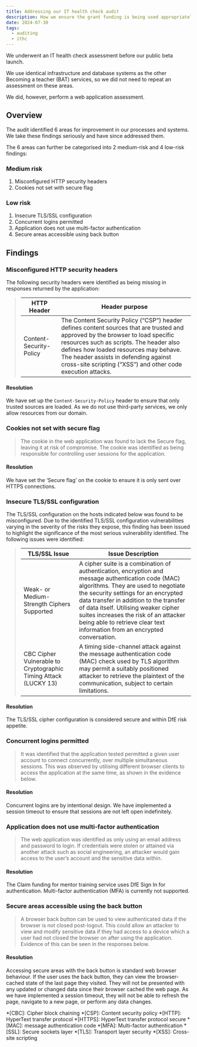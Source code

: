 ```yaml
---
title: Addressing our IT health check audit
description: How we ensure the grant funding is being used appropriately
date: 2024-07-30
tags:
  - auditing
  - ithc
---
```


We underwent an IT health check assessment before our public beta launch.

We use identical infrastructure and database systems as the other Becoming a teacher (BAT) services, so we did not need to repeat an assessment on these areas.

We did, however, perform a web application assessment.

## Overview

The audit identified 6 areas for improvement in our processes and systems. We take these findings seriously and have since addressed them.

The 6 areas can further be categorised into 2 medium-risk and 4 low-risk findings:

### Medium risk

1. Misconfigured HTTP security headers
2. Cookies not set with secure flag

### Low risk

1. Insecure TLS/SSL configuration
2. Concurrent logins permitted
3. Application does not use multi-factor authentication
4. Secure areas accessible using back button

## Findings

### Misconfigured HTTP security headers

The following security headers were identified as being missing in responses returned by the application:

> | HTTP Header             | Header purpose |
> | ----------------------- | -------------- |
> | Content-Security-Policy | The Content Security Policy (“CSP”) header defines content sources that are trusted and approved by the browser to load specific resources such as scripts. The header also defines how loaded resources may behave. The header assists in defending against cross-site scripting (“XSS”) and other code execution attacks. |

#### Resolution

We have set up the `Content-Security-Policy` header to ensure that only trusted sources are loaded. As we do not use third-party services, we only allow resources from our domain.

### Cookies not set with secure flag

> The cookie in the web application was found to lack the Secure flag, leaving it at risk of compromise. The cookie was identified as being responsible for controlling user sessions for the application.

#### Resolution

We have set the ‘Secure flag’ on the cookie to ensure it is only sent over HTTPS connections.

### Insecure TLS/SSL configuration

The TLS/SSL configuration on the hosts indicated below was found to be misconfigured. Due to the identified TLS/SSL configuration vulnerabilities varying in the severity of the risks they expose, this finding has been issued to highlight the significance of the most serious vulnerability identified. The following issues were identified:

> | TLS/SSL Issue | Issue Description |
> | ------------- | ----------------- |
> | Weak- or Medium-Strength Ciphers Supported | A cipher suite is a combination of authentication, encryption and message authentication code (MAC) algorithms. They are used to negotiate the security settings for an encrypted data transfer in addition to the transfer of data itself. Utilising weaker cipher suites increases the risk of an attacker being able to retrieve clear text information from an encrypted conversation. |
> | CBC Cipher Vulnerable to Cryptographic Timing Attack (LUCKY 13) | A timing side-channel attack against the message authentication code (MAC) check used by TLS algorithm may permit a suitably positioned attacker to retrieve the plaintext of the communication, subject to certain limitations. |

#### Resolution

The TLS/SSL cipher configuration is considered secure and within DfE risk appetite.

### Concurrent logins permitted

> It was identified that the application tested permitted a given user account to connect concurrently, over multiple simultaneous sessions. This was observed by utilising different browser clients to access the application at the same time, as shown in the evidence below.

#### Resolution

Concurrent logins are by intentional design. We have implemented a session timeout to ensure that sessions are not left open indefinitely.

### Application does not use multi-factor authentication

> The web application was identified as only using an email address and password to login. If credentials were stolen or attained via another attack such as social engineering, an attacker would gain access to the user’s account and the sensitive data within.

#### Resolution

The Claim funding for mentor training service uses DfE Sign In for authentication. Multi-factor authentication (MFA) is currently not supported.

### Secure areas accessible using the back button

> A browser back button can be used to view authenticated data if the browser is not closed post-logout. This could allow an attacker to view and modify sensitive data if they had access to a device which a user had not closed the browser on after using the application. Evidence of this can be seen in the responses below.

#### Resolution

Accessing secure areas with the back button is standard web browser behaviour. If the user uses the back button, they can view the browser-cached state of the last page they visited. They will not be presented with any updated or changed data since their browser cached the web page. As we have implemented a session timeout, they will not be able to refresh the page, navigate to a new page, or perform any data changes.

*[CBC]: Cipher block chaining
*[CSP]: Content security policy
*[HTTP]: HyperText transfer protocol
*[HTTPS]: HyperText transfer protocol secure
*[MAC]: message authentication code
*[MFA]: Multi-factor authentication
*[SSL]: Secure sockets layer
*[TLS]: Transport layer security
*[XSS]: Cross-site scripting
